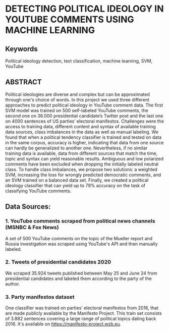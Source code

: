 # DETECTING POLITICAL IDEOLOGY IN YOUTUBE COMMENTS USING MACHINE LEARNING

## Keywords
Political ideology detection, text classification, machine learning, SVM, YouTube


## ABSTRACT
Political ideologies are diverse and complex but can be approximated through one's choice of words. In this project we used three different approaches to predict political ideology in YouTube comment data. The first SVM model was trained on 500 self-labeled YouTube comments, the second one on 36.000 presidential candidate’s Twitter post and the last one on 4000 sentences of US parties’ electoral manifestos. Challenges were the access to training data, different content and syntax of available training data sources, class imbalances in the data as well as manual labeling. We found that when a political tendency classifier is trained and tested on data in the same corpus, accuracy is higher, indicating that data from one source can hardly be generalized to another one. Nevertheless, if no similar training data is available, data from different sources that match the time, topic and syntax can yield reasonable results. Ambiguous and low polarized comments have been excluded when dropping the initially labeled neutral class. To handle class imbalances, we propose two solutions: a weighted SVM, increasing the loss for wrongly predicted democratic comments, and an SVM trained on a balanced data set. Finally, we created a political ideology classifier that can yield up to 79% accuracy on the task of classifying YouTube comments.

## Data Sources:
### 1. YouTube comments scraped from political news channels (MSNBC & Fox News) 
A set of 500 YouTube comments on the topic of the Mueller report and Russia investigation was scraped using YouTube's API and then manually labeled.

### 2. Tweets of presidential candidates 2020
We scraped 35.924 tweets published between May 25 and June 24 from presidential candidates and labeled them according to the party of the author.

### 3. Party manifestos dataset
One classifier was trained on parties’ electoral manifestos from 2016, that are made publicly available by
the Manifesto Project. This train set consists of 3.882 sentences covering a large range of political topics dating back 2016. It's available on https://manifesto-project.wzb.eu. 
